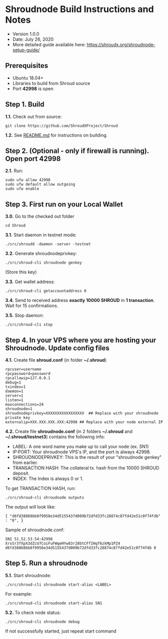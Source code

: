 Shroudnode Build Instructions and Notes
=============================
 - Version 1.0.0
 - Date: July 26, 2020
 - More detailed guide available here: https://shroudx.org/shroudnode-setup-guide/

Prerequisites
-------------
 - Ubuntu 18.04+
 - Libraries to build from Shroud source
 - Port **42998** is open

Step 1. Build
----------------------
**1.1.**  Check out from source:

    git clone https://github.com/ShroudXProject/Shroud

**1.2.**  See [README.md](README.md) for instructions on building.

Step 2. (Optional - only if firewall is running). Open port 42998
----------------------
**2.1.**  Run:

    sudo ufw allow 42998
    sudo ufw default allow outgoing
    sudo ufw enable

Step 3. First run on your Local Wallet
----------------------
**3.0.**  Go to the checked out folder

    cd Shroud

**3.1.**  Start daemon in testnet mode:

    ./src/shroudd -daemon -server -testnet

**3.2.**  Generate shroudnodeprivkey:

    ./src/shroud-cli shroudnode genkey

(Store this key)

**3.3.**  Get wallet address:

    ./src/shroud-cli getaccountaddress 0

**3.4.**  Send to received address **exactly 10000 SHROUD** in **1 transaction**. Wait for 15 confirmations.

**3.5.**  Stop daemon:

    ./src/shroud-cli stop

Step 4. In your VPS where you are hosting your Shroudnode. Update config files
----------------------
**4.1.**  Create file **shroud.conf** (in folder **~/.shroud**)

    rpcuser=username
    rpcpassword=password
    rpcallowip=127.0.0.1
    debug=1
    txindex=1
    daemon=1
    server=1
    listen=1
    maxconnections=24
    shroudnode=1
    shroudnodeprivkey=XXXXXXXXXXXXXXXXX  ## Replace with your shroudnode private key
    externalip=XXX.XXX.XXX.XXX:42998 ## Replace with your node external IP

**4.2.**  Create file **shroudnode.conf** (in 2 folders **~/.shroud** and **~/.shroud/testnet3**) contains the following info:
 - LABEL: A one word name you make up to call your node (ex. SN1)
 - IP:PORT: Your shroudnode VPS's IP, and the port is always 42998.
 - SHROUDNODEPRIVKEY: This is the result of your "shroudnode genkey" from earlier.
 - TRANSACTION HASH: The collateral tx. hash from the 10000 SHROUD deposit.
 - INDEX: The Index is always 0 or 1.

To get TRANSACTION HASH, run:

    ./src/shroud-cli shroudnode outputs

The output will look like:

    { "d6fd38868bb8f9958e34d5155437d009b72dfd33fc28874c87fd42e51c0f74fdb" : "0", }

Sample of shroudnode.conf:

    SN1 51.52.53.54:42998 XrxSr3fXpX3dZcU7CoiFuFWqeHYw83r28btCFfIHqf6zkMp1PZ4 d6fd38868bb8f9958e34d5155437d009b72dfd33fc28874c87fd42e51c0f74fdb 0

Step 5. Run a shroudnode
----------------------
**5.1.**  Start shroudnode:

    ./src/shroud-cli shroudnode start-alias <LABEL>

For example:

    ./src/shroud-cli shroudnode start-alias SN1

**5.2.**  To check node status:

    ./src/shroud-cli shroudnode debug

If not successfully started, just repeat start command
